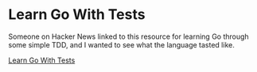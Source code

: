 # Learn Go With Tests
Someone on Hacker News linked to this resource for learning Go through some simple TDD, and I wanted to see what the language tasted like.

[Learn Go With Tests](https://quii.gitbook.io/learn-go-with-tests)

